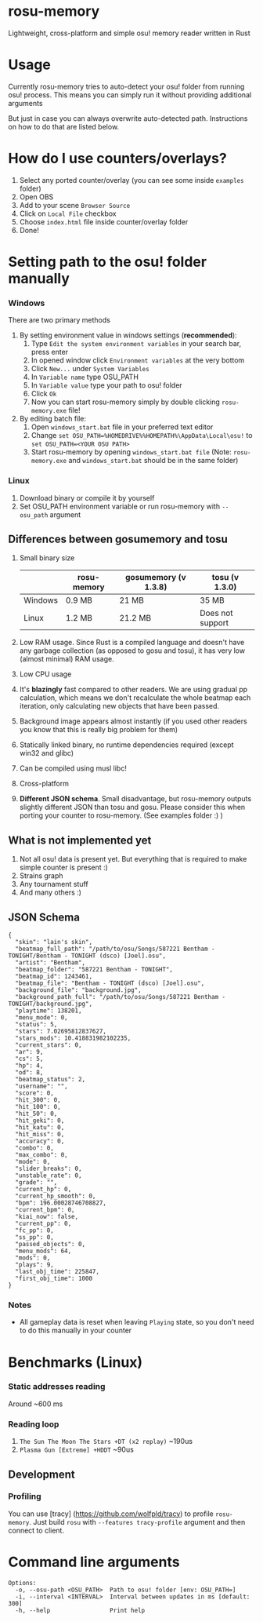 # rosu-memory

Lightweight, cross-platform and simple osu! memory reader written in Rust

# Usage
Currently rosu-memory tries to auto-detect your osu! folder from running osu! process.
This means you can simply run it without providing additional arguments

But just in case you can always overwrite auto-detected path.
Instructions on how to do that are listed below.

# How do I use counters/overlays?
1. Select any ported counter/overlay (you can see some inside `examples` folder)
2. Open OBS
3. Add to your scene `Browser Source`
4. Click on `Local File` checkbox
5. Choose `index.html` file inside counter/overlay folder
6. Done!

# Setting path to the osu! folder manually
### Windows
There are two primary methods
1. By setting environment value in windows settings (**recommended**):
	1.  Type `Edit the system environment variables` in your search bar, press enter
	2.  In opened window click `Environment variables` at the very bottom
	3.  Click `New...` under `System Variables` 
	4. In `Variable name` type OSU_PATH
	5. In `Variable value` type your path to osu! folder
	6. Click `Ok`
	7. Now you can start rosu-memory simply by double clicking `rosu-memory.exe` file!
2. By editing batch file:
	1. Open `windows_start.bat` file in your preferred text editor
	2. Change `set OSU_PATH=%HOMEDRIVE%%HOMEPATH%\AppData\Local\osu!` to `set OSU_PATH=<YOUR OSU PATH>`
	3. Start rosu-memory by opening `windows_start.bat file` (Note: `rosu-memory.exe` and `windows_start.bat` should be in the same folder)
### Linux  
1. Download binary or compile it by yourself
2. Set OSU_PATH environment variable or run rosu-memory with `--osu_path` argument

## Differences between gosumemory and tosu
1. Small binary size

	|         | rosu-memory  | gosumemory (v 1.3.8)  | tosu (v 1.3.0)       |
	|-------- | ------------ | --------------------- | -------------------  |
	| Windows | 0.9 MB       | 21 MB                 | 35 MB                |
	| Linux   | 1.2 MB       | 21.2 MB               | Does not support     |

2. Low RAM usage. Since Rust is a compiled language and doesn't have any garbage collection (as opposed to gosu and tosu), it has very low (almost minimal) RAM usage.
3. Low CPU usage
4. It's **blazingly** fast compared to other readers. We are using gradual pp calculation, which means we don't recalculate the whole beatmap each iteration, only calculating new objects that have been passed.
5. Background image appears almost instantly (if you used other readers you know that this is really big problem for them)
6. Statically linked binary, no runtime dependencies required (except win32 and glibc)
7. Can be compiled using musl libc!
8. Cross-platform
9. **Different JSON schema**. Small disadvantage, but rosu-memory outputs slightly different JSON than tosu and gosu. Please consider this when porting your counter to rosu-memory. (See examples folder :) ) 

## What is not implemented yet
1. Not all osu! data is present yet. But everything that is required to make simple counter is present :)
2. Strains graph
3. Any tournament stuff 
4. And many others :)

## JSON Schema
```
{
  "skin": "lain's skin",
  "beatmap_full_path": "/path/to/osu/Songs/587221 Bentham - TONIGHT/Bentham - TONIGHT (dsco) [Joel].osu",
  "artist": "Bentham",
  "beatmap_folder": "587221 Bentham - TONIGHT",
  "beatmap_id": 1243461,
  "beatmap_file": "Bentham - TONIGHT (dsco) [Joel].osu",
  "background_file": "background.jpg",
  "background_path_full": "/path/to/osu/Songs/587221 Bentham - TONIGHT/background.jpg",
  "playtime": 138201,
  "menu_mode": 0,
  "status": 5,
  "stars": 7.02695812837627,
  "stars_mods": 10.418831982102235,
  "current_stars": 0,
  "ar": 9,
  "cs": 5,
  "hp": 4,
  "od": 8,
  "beatmap_status": 2,
  "username": "",
  "score": 0,
  "hit_300": 0,
  "hit_100": 0,
  "hit_50": 0,
  "hit_geki": 0,
  "hit_katu": 0,
  "hit_miss": 0,
  "accuracy": 0,
  "combo": 0,
  "max_combo": 0,
  "mode": 0,
  "slider_breaks": 0,
  "unstable_rate": 0,
  "grade": "",
  "current_hp": 0,
  "current_hp_smooth": 0,
  "bpm": 196.00028746708827,
  "current_bpm": 0,
  "kiai_now": false,
  "current_pp": 0,
  "fc_pp": 0,
  "ss_pp": 0,
  "passed_objects": 0,
  "menu_mods": 64,
  "mods": 0,
  "plays": 9,
  "last_obj_time": 225847,
  "first_obj_time": 1000
}
```
### Notes
- All gameplay data is reset when leaving `Playing` state, so you don't need to do this manually in your counter

# Benchmarks (Linux)
### Static addresses reading
Around ~600 ms
### Reading loop
1. `The Sun The Moon The Stars +DT (x2 replay)`
	~190us
2. `Plasma Gun [Extreme] +HDDT`
	~90us

## Development
### Profiling
You can use [tracy] (https://github.com/wolfpld/tracy) to profile `rosu-memory`. 
Just build `rosu` with `--features tracy-profile` argument and then connect to client.


# Command line arguments
```
Options:
  -o, --osu-path <OSU_PATH>  Path to osu! folder [env: OSU_PATH=]
  -i, --interval <INTERVAL>  Interval between updates in ms [default: 300]
  -h, --help                 Print help
```
